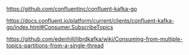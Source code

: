 https://github.com/confluentinc/confluent-kafka-go

https://docs.confluent.io/platform/current/clients/confluent-kafka-go/index.html#Consumer.SubscribeTopics

https://github.com/edenhill/librdkafka/wiki/Consuming-from-multiple-topics-partitions-from-a-single-thread
